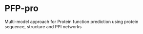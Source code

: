 # PFP-pro
Multi-model approach for Protein function prediction using protein sequence, structure and PPI networks
